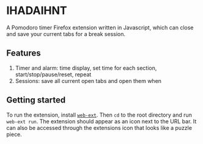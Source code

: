# IHADAIHNT

A Pomodoro timer Firefox extension written in Javascript, which can close and save your current tabs for a break session.

## Features

1. Timer and alarm: time display, set time for each section, start/stop/pause/reset, repeat
2. Sessions: save all current open tabs and open them when

## Getting started

To run the extension, install [`web-ext`](https://extensionworkshop.com/documentation/develop/getting-started-with-web-ext/). Then `cd` to the root directory and run `web-ext run`. The extension should appear as an icon next to the URL bar. It can also be accessed through the extensions icon that looks like a puzzle piece.
